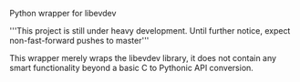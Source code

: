 Python wrapper for libevdev

'''This project is still under heavy development. Until further notice,
expect non-fast-forward pushes to master'''

This wrapper merely wraps the libevdev library, it does not contain any
smart functionality beyond a basic C to Pythonic API conversion.
